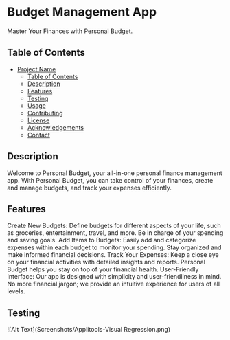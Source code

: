 # Budget Management App

Master Your Finances with Personal Budget.

## Table of Contents

- [Project Name](#project-name)
  - [Table of Contents](#table-of-contents)
  - [Description](#description)
  - [Features](#features)
  - [Testing](#testing)
  - [Usage](#usage)
  - [Contributing](#contributing)
  - [License](#license)
  - [Acknowledgements](#acknowledgements)
  - [Contact](#contact)

## Description

Welcome to Personal Budget, your all-in-one personal finance management app. With Personal Budget, you can take control of your finances, create and manage budgets, and track your expenses efficiently.

## Features

Create New Budgets: Define budgets for different aspects of your life, such as groceries, entertainment, travel, and more. Be in charge of your spending and saving goals.
Add Items to Budgets: Easily add and categorize expenses within each budget to monitor your spending. Stay organized and make informed financial decisions.
Track Your Expenses: Keep a close eye on your financial activities with detailed insights and reports. Personal Budget helps you stay on top of your financial health.
User-Friendly Interface: Our app is designed with simplicity and user-friendliness in mind. No more financial jargon; we provide an intuitive experience for users of all levels.

## Testing

![Alt Text](Screenshots/Applitools-Visual Regression.png)






